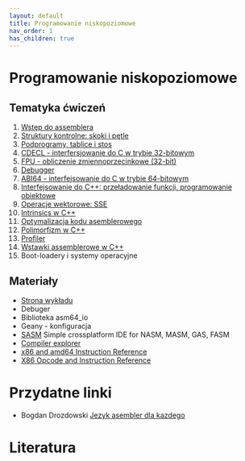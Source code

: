 ```yaml
---
layout: default
title: Programowanie niskopoziomowe
nav_order: 1
has_children: true
---
```


Programowanie niskopoziomowe
============================

Tematyka ćwiczeń
----------------

1. [Wstęp do assemblera](exercises/wstep_do_asemblera_linux.md)
2. [Struktury kontrolne: skoki i pętle](exercises/struktury_kontrolne.md)
3. [Podprogramy, tablice i stos](exercises/podprogramy.md)
4. [CDECL - interfersjowanie do C w trybie 32-bitowym](exercises/cdecl.md)
5. [FPU - obliczenie zmiennoprzecinkowe (32-bit)](exercises/fpu.md)
6. [Debugger](exercises/debugger.md)
7. [ABI64 - interfejsowanie do C w trybie 64-bitowym](exercises/abi64.md)
8. [Interfejsowanie do C++: przeładowanie funkcji, programowanie obiektowe](exercises/asm2cpp.md) 
9. [Operacje wektorowe: SSE](exercises/sse.md)
9. [Intrinsics w C++](exercises/intrinsics.md) 
10. [Optymalizacja kodu asemblerowego](exercises/optymalizacja.md)
11. [Polimorfizm w C++](exercises/polimorphism.md)
12. [Profiler](exercises/profiler.md)
13. [Wstawki assemblerowe w C++](exercises/wstawki.md)
15. Boot-loadery i systemy operacyjne


Materiały
---------

* [Strona wykładu](https://ww2.ii.uj.edu.pl/~kapela/pn/)
* Debuger
* Biblioteka asm64_io
* Geany - konfiguracja
* [SASM](https://dman95.github.io/SASM/english.html)  Simple crossplatform IDE for NASM, MASM, GAS, FASM
* [Compiler explorer](https://godbolt.org/)
* [x86 and amd64 Instruction Reference](http://felixcloutier.com/x86/)
* [X86 Opcode and Instruction Reference](http://ref.x86asm.net/)

Przydatne linki
===============

* Bogdan Drozdowski [Jezyk asembler dla kazdego](http://bogdro.evai.pl/linux/index.php)

Literatura
==========
